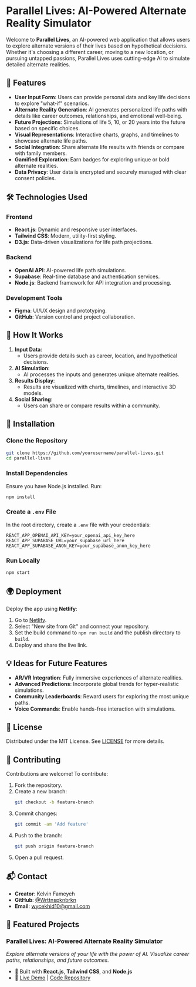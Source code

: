 # Parallel Lives: AI-Powered Alternate Reality Simulator

Welcome to **Parallel Lives**, an AI-powered web application that allows users to explore alternate versions of their lives based on hypothetical decisions. Whether it's choosing a different career, moving to a new location, or pursuing untapped passions, Parallel Lives uses cutting-edge AI to simulate detailed alternate realities.

## 🚀 Features

- **User Input Form**: Users can provide personal data and key life decisions to explore "what-if" scenarios.
- **Alternate Reality Generation**: AI generates personalized life paths with details like career outcomes, relationships, and emotional well-being.
- **Future Projections**: Simulations of life 5, 10, or 20 years into the future based on specific choices.
- **Visual Representations**: Interactive charts, graphs, and timelines to showcase alternate life paths.
- **Social Integration**: Share alternate life results with friends or compare with family members.
- **Gamified Exploration**: Earn badges for exploring unique or bold alternate realities.
- **Data Privacy**: User data is encrypted and securely managed with clear consent policies.

## 🛠 Technologies Used

### **Frontend**
- **React.js**: Dynamic and responsive user interfaces.
- **Tailwind CSS**: Modern, utility-first styling.
- **D3.js**: Data-driven visualizations for life path projections.

### **Backend**
- **OpenAI API**: AI-powered life path simulations.
- **Supabase**: Real-time database and authentication services.
- **Node.js**: Backend framework for API integration and processing.

### **Development Tools**
- **Figma**: UI/UX design and prototyping.
- **GitHub**: Version control and project collaboration.

## 🔑 How It Works

1. **Input Data**:
   - Users provide details such as career, location, and hypothetical decisions.
2. **AI Simulation**:
   - AI processes the inputs and generates unique alternate realities.
3. **Results Display**:
   - Results are visualized with charts, timelines, and interactive 3D models.
4. **Social Sharing**:
   - Users can share or compare results within a community.

## 🌱 Installation

### Clone the Repository

```bash
git clone https://github.com/yourusername/parallel-lives.git
cd parallel-lives
```

### Install Dependencies

Ensure you have Node.js installed. Run:

```bash
npm install
```

### Create a `.env` File

In the root directory, create a `.env` file with your credentials:

```env
REACT_APP_OPENAI_API_KEY=your_openai_api_key_here
REACT_APP_SUPABASE_URL=your_supabase_url_here
REACT_APP_SUPABASE_ANON_KEY=your_supabase_anon_key_here
```

### Run Locally

```bash
npm start
```

## 🌍 Deployment

Deploy the app using **Netlify**:

1. Go to [Netlify](https://www.netlify.com/).
2. Select "New site from Git" and connect your repository.
3. Set the build command to `npm run build` and the publish directory to `build`.
4. Deploy and share the live link.

## 💡 Ideas for Future Features

- **AR/VR Integration**: Fully immersive experiences of alternate realities.
- **Advanced Predictions**: Incorporate global trends for hyper-realistic simulations.
- **Community Leaderboards**: Reward users for exploring the most unique paths.
- **Voice Commands**: Enable hands-free interaction with simulations.

## 📄 License

Distributed under the MIT License. See [LICENSE](LICENSE) for more details.

## 🤝 Contributing

Contributions are welcome! To contribute:

1. Fork the repository.
2. Create a new branch:
   ```bash
   git checkout -b feature-branch
   ```
3. Commit changes:
   ```bash
   git commit -am 'Add feature'
   ```
4. Push to the branch:
   ```bash
   git push origin feature-branch
   ```
5. Open a pull request.

## 📬 Contact

- **Creator**: Kelvin Fameyeh
- **GitHub**: [@Wrttnspknbrkn](https://github.com/Wrttnspknbrkn)
- **Email**: wycekhid10@gmail.com

## 🔹 Featured Projects

### **Parallel Lives: AI-Powered Alternate Reality Simulator**
_Explore alternate versions of your life with the power of AI. Visualize career paths, relationships, and future outcomes._
- 🚀 Built with **React.js**, **Tailwind CSS**, and **Node.js**
- 🔗 [Live Demo](https://spiffy-meerkat-4e2804.netlify.app/) | [Code Repository](https://github.com/yourusername/parallel-lives)

